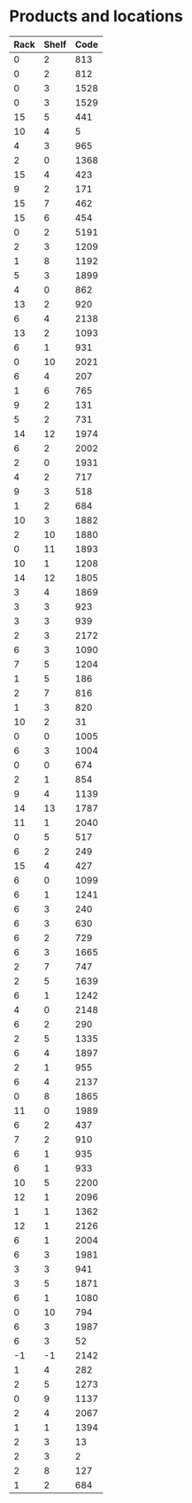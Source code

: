 # Products and locations

|Rack   |Shelf  |Code   |
|-------|-------|-------|
|0		|2		|813    |
|0		|2		|812    |
|0		|3		|1528   |
|0		|3		|1529   |
|15		|5		|441    |
|10		|4		|5		|
|4		|3		|965    |
|2		|0		|1368   |
|15		|4		|423    |
|9		|2		|171    |
|15		|7		|462    |
|15		|6		|454    |
|0		|2		|5191   |
|2		|3		|1209   |
|1		|8		|1192   |
|5		|3		|1899   |
|4		|0		|862    |
|13		|2		|920    |
|6		|4		|2138   |
|13		|2		|1093   |
|6		|1		|931    |
|0		|10		|2021   |
|6		|4		|207    |
|1		|6		|765    |
|9		|2		|131    |
|5		|2		|731    |
|14		|12		|1974   |
|6		|2		|2002   |
|2		|0		|1931   |
|4		|2		|717    |
|9		|3		|518    |
|1		|2		|684    |
|10		|3		|1882   |
|2		|10		|1880   |
|0		|11		|1893   |
|10		|1		|1208   |
|14		|12		|1805   |
|3		|4		|1869   |
|3		|3		|923    |
|3		|3		|939    |
|2		|3		|2172   |
|6		|3		|1090   |
|7		|5		|1204   |
|1		|5		|186    |
|2		|7		|816    |
|1		|3		|820    |
|10		|2		|31		|
|0		|0		|1005   |
|6		|3		|1004   |
|0		|0		|674    |
|2		|1		|854    |
|9		|4		|1139   |
|14		|13		|1787   |
|11		|1		|2040   |
|0		|5		|517    |
|6		|2		|249    |
|15		|4		|427    |
|6		|0		|1099   |
|6		|1		|1241   |
|6		|3		|240    |
|6		|3		|630    |
|6		|2		|729    |
|6		|3		|1665   |
|2		|7		|747	|
|2		|5		|1639	|
|6		|1		|1242	|
|4		|0		|2148	|
|6		|2		|290	|
|2		|5		|1335	|
|6		|4		|1897	|
|2		|1		|955	|
|6		|4		|2137	|
|0		|8		|1865	|
|11		|0		|1989	|
|6		|2		|437	|
|7		|2		|910	|
|6		|1		|935	|
|6		|1		|933	|
|10		|5		|2200	|
|12		|1		|2096	|
|1		|1		|1362	|
|12		|1		|2126	|
|6		|1		|2004	|
|6		|3		|1981	|
|3		|3		|941	|
|3		|5		|1871	|
|6		|1		|1080	|
|0		|10		|794	|
|6		|3		|1987	|
|6		|3		|52		|
|-1		|-1		|2142	|
|1		|4		|282	|
|2		|5		|1273	|
|0		|9		|1137	|
|2		|4		|2067	|
|1		|1		|1394	|
|2		|3		|13		|
|2		|3		|2		|
|2		|8		|127	|
|1		|2		|684	|
